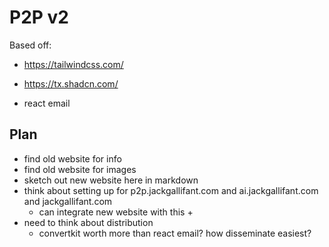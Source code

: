# P2P v2

Based off:
- https://tailwindcss.com/
- https://tx.shadcn.com/


- react email

## Plan
- find old website for info
- find old website for images
- sketch out new website here in markdown
- think about setting up for p2p.jackgallifant.com and ai.jackgallifant.com and jackgallifant.com
    - can integrate new website with this +
- need to think about distribution
    - convertkit worth more than react email? how disseminate easiest?